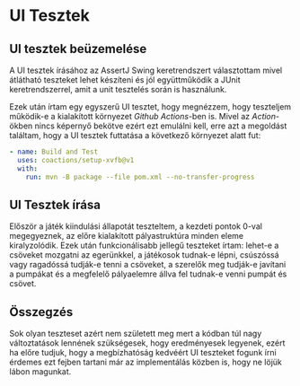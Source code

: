 # UI Tesztek

## UI tesztek beüzemelése

A UI tesztek írásához az AssertJ Swing keretrendszert választottam mivel 
átlátható teszteket lehet készíteni és jól együttműködik a JUnit 
keretrendszerrel, amit a unit tesztelés során is használunk.

Ezek után írtam egy egyszerű UI tesztet, hogy megnézzem, hogy teszteljem
működik-e a kialakított környezet *Github Actions*-ben is. Mivel az 
*Action*-ökben nincs képernyő bekötve ezért ezt emulálni kell, erre azt a
megoldást találtam, hogy a UI tesztek futtatása a következő környezet alatt 
fut:

```yaml
- name: Build and Test
  uses: coactions/setup-xvfb@v1
  with:
    run: mvn -B package --file pom.xml --no-transfer-progress
```

## UI Tesztek írása

Először a játék kiindulási állapotát teszteltem, a kezdeti pontok 0-val
megegyeznek, az előre kialakított pályastruktúra minden eleme kiralyzolódik.
Ezek után funkcionálisabb jellegű teszteket írtam: lehet-e a csöveket mozgatni 
az egerünkkel, a játékosok tudnak-e lépni, csúszóssá vagy ragadóssá tudják-e 
tenni a csöveket, a szerelők meg tudják-e javítani a pumpákat és a megfelelő
pályaelemre állva fel tudnak-e venni pumpát és csövet.

## Összegzés

Sok olyan teszteset azért nem született meg mert a kódban túl nagy 
változtatások lennének szükségesek, hogy eredményesek legyenek, ezért ha 
előre tudjuk, hogy a megbízhatóság kedvéért UI teszteket fogunk írni érdemes 
ezt fejben tartani már az implementálás közben is, hogy ne löjük lábon 
magunkat.

